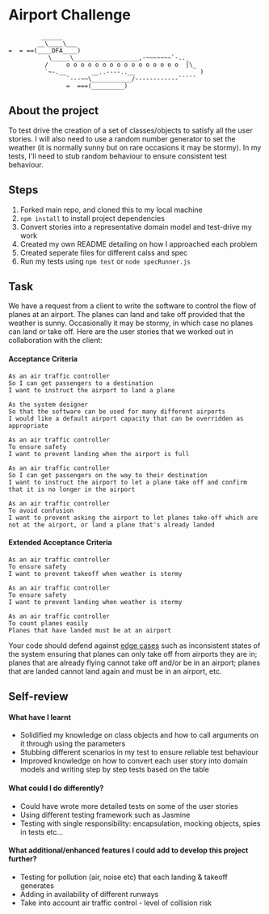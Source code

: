 Airport Challenge
=================

```
         ______
        __\____\___
=  = ==(____DFA____)
           \_____\__________________,-~~~~~~~`-.._
          /     o o o o o o o o o o o o o o o o  |\_
          `~-.__       __..----..__                  )
                `---~~\___________/------------`````
                =  ===(_________)

```

About the project
-------

To test drive the creation of a set of classes/objects to satisfy all the user stories. I will also need to use a random number generator to set the weather (it is normally sunny but on rare occasions it may be stormy). In my tests, I'll need to stub random behaviour to ensure consistent test behaviour.

Steps
-------

1. Forked main repo, and cloned this to my local machine
2. `npm install` to install project dependencies
3. Convert stories into a representative domain model and test-drive my work 
4. Created my own README detailing on how I approached each problem
5. Created seperate files for different calss and spec
6. Run my tests using `npm test` or `node specRunner.js`

Task
-----

We have a request from a client to write the software to control the flow of planes at an airport. The planes can land and take off provided that the weather is sunny. Occasionally it may be stormy, in which case no planes can land or take off.  Here are the user stories that we worked out in collaboration with the client:

#### Acceptance Criteria
```
As an air traffic controller
So I can get passengers to a destination
I want to instruct the airport to land a plane

As the system designer
So that the software can be used for many different airports
I would like a default airport capacity that can be overridden as appropriate

As an air traffic controller
To ensure safety
I want to prevent landing when the airport is full

As an air traffic controller
So I can get passengers on the way to their destination
I want to instruct the airport to let a plane take off and confirm that it is no longer in the airport

As an air traffic controller
To avoid confusion
I want to prevent asking the airport to let planes take-off which are not at the airport, or land a plane that's already landed
```

#### Extended Acceptance Criteria
```
As an air traffic controller
To ensure safety
I want to prevent takeoff when weather is stormy

As an air traffic controller
To ensure safety
I want to prevent landing when weather is stormy

As an air traffic controller
To count planes easily
Planes that have landed must be at an airport
```

Your code should defend against [edge cases](http://programmers.stackexchange.com/questions/125587/what-are-the-difference-between-an-edge-case-a-corner-case-a-base-case-and-a-b) such as inconsistent states of the system ensuring that planes can only take off from airports they are in; planes that are already flying cannot take off and/or be in an airport; planes that are landed cannot land again and must be in an airport, etc.

Self-review
-------
#### What have I learnt
- Solidified my knowledge on class objects and how to call arguments on it through using the parameters
- Stubbing different scenarios in my test to ensure reliable test behaviour
- Improved knowledge on how to convert each user story into domain models and writing step by step tests based on the table

#### What could I do differently?
- Could have wrote more detailed tests on some of the user stories 
- Using different testing framework such as Jasmine
- Testing with single responsibility: encapsulation, mocking objects, spies in tests etc...

#### What additional/enhanced features I could add to develop this project further?
- Testing for pollution (air, noise etc) that each landing & takeoff generates
- Adding in availability of different runways
- Take into account air traffic control - level of collision risk

